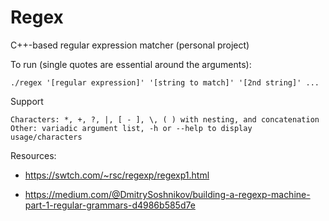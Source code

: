 # Regex
C++-based regular expression matcher (personal project)

To run (single quotes are essential around the arguments):

    ./regex '[regular expression]' '[string to match]' '[2nd string]' ...

Support

    Characters: *, +, ?, |, [ - ], \, ( ) with nesting, and concatenation
    Other: variadic argument list, -h or --help to display usage/characters

Resources:
    
- https://swtch.com/~rsc/regexp/regexp1.html
  
- https://medium.com/@DmitrySoshnikov/building-a-regexp-machine-part-1-regular-grammars-d4986b585d7e
